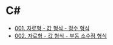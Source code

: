 # C#

- [001. 자료형 - 값 형식 - 정수 형식](https://github.com/technical-learn-room/csharp-learn/blob/main/001.%20%EC%9E%90%EB%A3%8C%ED%98%95%20-%20%EA%B0%92%20%ED%98%95%EC%8B%9D%20-%20%EC%A0%95%EC%88%98%20%ED%98%95%EC%8B%9D.md)  
- [002. 자료형 - 값 형식 - 부동 소수점 형식](https://github.com/technical-learn-room/csharp-learn/blob/main/002.%20%EC%9E%90%EB%A3%8C%ED%98%95%20-%20%EA%B0%92%20%ED%98%95%EC%8B%9D%20-%20%EB%B6%80%EB%8F%99%20%EC%86%8C%EC%88%98%EC%A0%90%20%ED%98%95%EC%8B%9D.md)  
